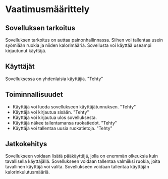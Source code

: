 # Vaatimusmäärittely 

## Sovelluksen tarkoitus

Sovelluksen tarkoitus on auttaa painonhallinnassa. Siihen voi tallentaa 
usein syömiään ruokia ja niiden kalorimääriä. Sovellusta voi käyttää 
useampi kirjautunut käyttäjä.

## Käyttäjät

Sovelluksessa on yhdenlaisia käyttäjiä. "Tehty"

## Toiminnallisuudet

- Käyttäjä voi luoda sovellukseen käyttäjätunnuksen. "Tehty"
- Käyttäjä voi kirjautua sisään. "Tehty"
- Käyttäjä voi kirjautua ulos sovelluksesta.
- Käyttäjä näkee tallentamansa ruokatiedot. "Tehty"
- Käyttäjä voi tallentaa uusia ruokatietoja. "Tehty"

## Jatkokehitys

Sovellukseen voidaan lisätä pääkäyttäjä, jolla on enemmän oikeuksia kuin 
tavallisella käyttäjällä.
Sovellukseen voidaan tallentaa valmiiksi ruokia, joita tavallinen käyttäjä 
voi valita.
Sovellukseen voidaan tallentaa käyttäjän kalorinkulutusmääriä.

